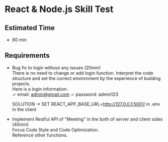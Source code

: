 # React & Node.js Skill Test

## Estimated Time

- 60 min

## Requirements

- Bug fix to login without any issues (20min) <br/>
  There is no need to change or add login function.
  Interpret the code structure and set the correct environment by the experience of building projects. <br/>
  Here is a login information. <br/>
  ✓ email: admin@gmail.com  ✓ password: admin123

  SOLUTION -> SET REACT_APP_BASE_URL=http://127.0.0.1:5001/ in .env in the client

- Implement Restful API of "Meeting" in the both of server and client sides (40min)<br/>
  Focus Code Style and Code Optimization. <br/>
  Reference other functions.